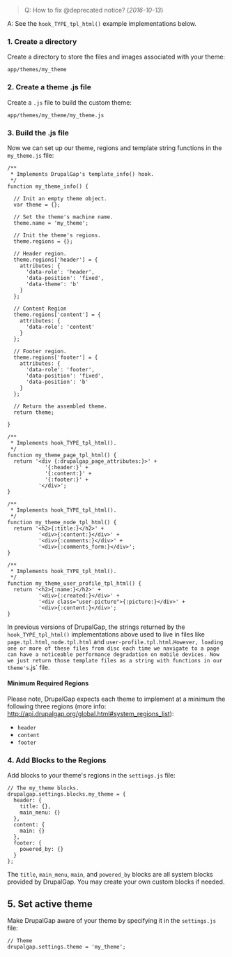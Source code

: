 > Q: How to fix @deprecated notice? (*2016-10-13*)

A: See the `hook_TYPE_tpl_html()` example implementations below.

### 1. Create a directory

Create a directory to store the files and images associated with your theme:

`app/themes/my_theme`

### 2. Create a theme .js file

Create a `.js` file to build the custom theme:

`app/themes/my_theme/my_theme.js`

### 3. Build the .js file

Now we can set up our theme, regions and template string functions in the `my_theme.js` file:

```
/**
 * Implements DrupalGap's template_info() hook.
 */
function my_theme_info() {

  // Init an empty theme object.
  var theme = {};

  // Set the theme's machine name.
  theme.name = 'my_theme';

  // Init the theme's regions.
  theme.regions = {};

  // Header region.
  theme.regions['header'] = {
    attributes: {
      'data-role': 'header',
      'data-position': 'fixed',
      'data-theme': 'b'
    }
  };

  // Content Region
  theme.regions['content'] = {
    attributes: {
      'data-role': 'content'
    }
  };

  // Footer region.
  theme.regions['footer'] = {
    attributes: {
      'data-role': 'footer',
      'data-position': 'fixed',
      'data-position': 'b'
    }
  };

  // Return the assembled theme.
  return theme;

}

/**
 * Implements hook_TYPE_tpl_html().
 */
function my_theme_page_tpl_html() {
  return '<div {:drupalgap_page_attributes:}>' +
            '{:header:}' +
            '{:content:}' +
            '{:footer:}' +
          '</div>';
}

/**
 * Implements hook_TYPE_tpl_html().
 */
function my_theme_node_tpl_html() {
  return '<h2>{:title:}</h2>' +
          '<div>{:content:}</div>' +
          '<div>{:comments:}</div>' +
          '<div>{:comments_form:}</div>';
}

/**
 * Implements hook_TYPE_tpl_html().
 */
function my_theme_user_profile_tpl_html() {
  return '<h2>{:name:}</h2>' +
          '<div>{:created:}</div>' +
          '<div class="user-picture">{:picture:}</div>' +
          '<div>{:content:}</div>';
}

```

In previous versions of DrupalGap, the strings returned by the `hook_TYPE_tpl_html()` implementations above used to live in files like `page.tpl.html`, `node.tpl.html` and `user-profile.tpl.html`.` However, loading one or more of these files from disc each time we navigate to a page can have a noticeable performance degradation on mobile devices. Now we just return those template files as a string with functions in our theme's `.js` file.

#### Minimum Required Regions

Please note, DrupalGap expects each theme to implement at a minimum the following three regions (more info: http://api.drupalgap.org/global.html#system_regions_list):

 - `header`
 - `content`
 - `footer`

### 4. Add Blocks to the Regions

Add blocks to your theme's regions in the `settings.js` file:

```
// The my_theme blocks.
drupalgap.settings.blocks.my_theme = {
  header: {
    title: {},
    main_menu: {}
  },
  content: {
    main: {}
  },
  footer: {
    powered_by: {}
  }
};
```

The `title`, `main_menu`, `main`, and `powered_by` blocks are all system blocks provided by DrupalGap. You may create your own custom blocks if needed.

## 5. Set active theme

Make DrupalGap aware of your theme by specifying it in the `settings.js` file:

```
// Theme
drupalgap.settings.theme = 'my_theme';
```
